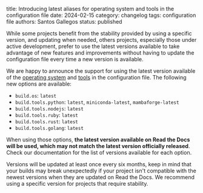 title: Introducing latest aliases for operating system and tools in the configuration file
date: 2024-02-15
category: changelog
tags: configuration file
authors: Santos Gallegos
status: published

While some projects benefit from the stability provided by using a specific version,
and updating when needed, others projects, especially those under active development,
prefer to use the latest versions available to take advantage of new features and improvements
without having to update the configuration file every time a new version is available.

We are happy to announce the support for using the latest version available of the
[operating system](https://docs.readthedocs.io/en/stable/config-file/v2.html#build-os)
and [tools](https://docs.readthedocs.io/en/stable/config-file/v2.html#build-tools) in the configuration file.
The following new options are available:

- `build.os`: `latest`
- `build.tools.python`: `latest`, `miniconda-latest`, `mambaforge-latest`
- `build.tools.nodejs`: `latest`
- `build.tools.ruby`: `latest`
- `build.tools.rust`: `latest`
- `build.tools.golang`: `latest`

When using those options, **the latest version available on Read the Docs will be used,
which may not match the latest version officially released**.
Check our documentation for the list of versions available for each option.

Versions will be updated at least once every six months,
keep in mind that your builds may break unexpectedly if your project isn't compatible with the newest versions when they are updated on Read the Docs.
We recommend using a specific version for projects that require stability.
